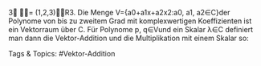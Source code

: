 3
= (1,2,3)⊤∈R3.
Die Menge V={a0+a1x+a2x2:a0, a1, a2∈C}der Polynome von bis zu zweitem Grad mit
komplexwertigen Koeffizienten ist ein Vektorraum über C. Für Polynome p, q∈Vund ein Skalar λ∈C
definiert man dann die Vektor-Addition und die Multiplikation mit einem Skalar so:

   Tags & Topics:
   #Vektor-Addition